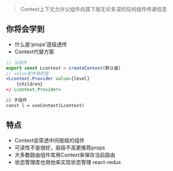 >Context上下文允许父组件向其下层无论多深的任何组件传递信息

## 你将会学到

- 什么是‘props’逐级透传
- Context代替方案

```jsx
// 父组件
export const Lcontext = createContext(默认值)
// value是传递的值
<Lcontext.Provider value={level}
	{children}
</ Lcontext.Provider>

// 子组件
const l = useContext(Lcontext)
```

## 特点

- Context会穿透中间层级的组件
- 可读性不是很好，层级不高更推荐props
- 大多数路由组件库用Context来保存当前路由
- 状态管理库也用他来实现状态管理 react-redux